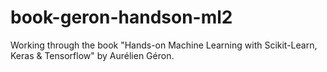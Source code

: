 # book-geron-handson-ml2
Working through the book "Hands-on Machine Learning with Scikit-Learn, Keras &amp; Tensorflow" by Aurélien Géron.
